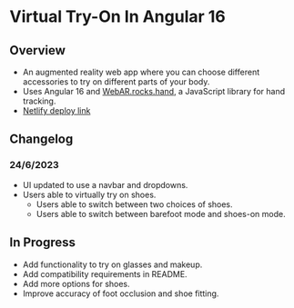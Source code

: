# Virtual Try-On In Angular 16

## Overview
- An augmented reality web app where you can choose different accessories to try on different parts of your body.
- Uses Angular 16 and [WebAR.rocks.hand]([https://link-url-here.org](https://github.com/WebAR-rocks/WebAR.rocks.hand)https://github.com/WebAR-rocks/WebAR.rocks.hand), a JavaScript library for hand tracking.
- [Netlify deploy link](https://comfy-mermaid-e2563f.netlify.app/barefoot-vto) 

## Changelog
### 24/6/2023
- UI updated to use a navbar and dropdowns.
- Users able to virtually try on shoes.
  - Users able to switch between two choices of shoes.
  - Users able to switch between barefoot mode and shoes-on mode.

## In Progress
- Add functionality to try on glasses and makeup.
- Add compatibility requirements in README.
- Add more options for shoes.
- Improve accuracy of foot occlusion and shoe fitting.
  
